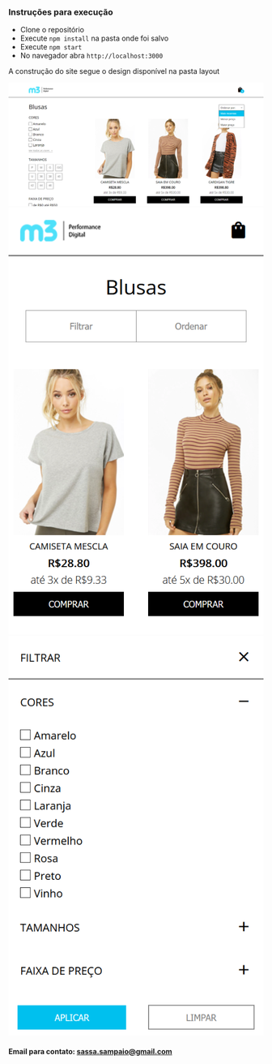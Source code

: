 ### Instruções para execução

- Clone o repositório
- Execute `npm install` na pasta onde foi salvo
- Execute `npm start`
- No navegador abra `http://localhost:3000`

A construção do site segue o design disponível na pasta layout

<img src="./src/img/desktop.png">
<img src="./src/img/mobile.png">
<img src="./src/img/mobile_filters.png">

#### Email para contato: sassa.sampaio@gmail.com
